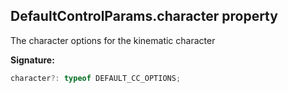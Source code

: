 
## DefaultControlParams.character property

The character options for the kinematic character

**Signature:**

```typescript
character?: typeof DEFAULT_CC_OPTIONS;
```

